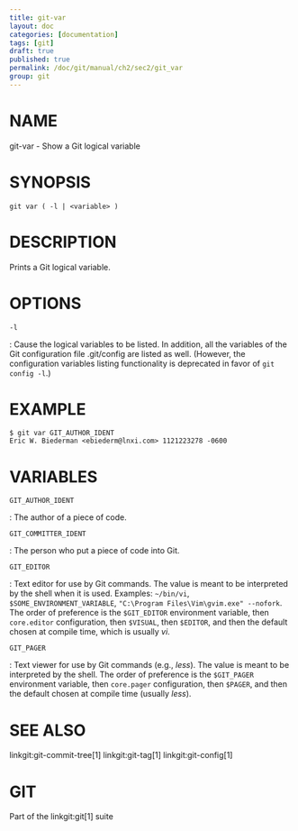 ```yaml
---
title: git-var
layout: doc
categories: [documentation]
tags: [git]
draft: true
published: true
permalink: /doc/git/manual/ch2/sec2/git_var
group: git
---
```


NAME
====

git-var - Show a Git logical variable

SYNOPSIS
========

    git var ( -l | <variable> )

DESCRIPTION
===========

Prints a Git logical variable.

OPTIONS
=======

`-l`

:   Cause the logical variables to be listed. In addition, all the variables of the Git configuration file .git/config are listed as well. (However, the configuration variables listing functionality is deprecated in favor of `git config -l`.)

EXAMPLE
=======

    $ git var GIT_AUTHOR_IDENT
    Eric W. Biederman <ebiederm@lnxi.com> 1121223278 -0600

VARIABLES
=========

`GIT_AUTHOR_IDENT`

:   The author of a piece of code.

`GIT_COMMITTER_IDENT`

:   The person who put a piece of code into Git.

`GIT_EDITOR`

:   Text editor for use by Git commands. The value is meant to be interpreted by the shell when it is used. Examples: `~/bin/vi`, `$SOME_ENVIRONMENT_VARIABLE`, `"C:\Program Files\Vim\gvim.exe"
        --nofork`. The order of preference is the `$GIT_EDITOR` environment variable, then `core.editor` configuration, then `$VISUAL`, then `$EDITOR`, and then the default chosen at compile time, which is usually *vi*.

`GIT_PAGER`

:   Text viewer for use by Git commands (e.g., *less*). The value is meant to be interpreted by the shell. The order of preference is the `$GIT_PAGER` environment variable, then `core.pager` configuration, then `$PAGER`, and then the default chosen at compile time (usually *less*).

SEE ALSO
========

linkgit:git-commit-tree\[1\] linkgit:git-tag\[1\] linkgit:git-config\[1\]

GIT
===

Part of the linkgit:git\[1\] suite
